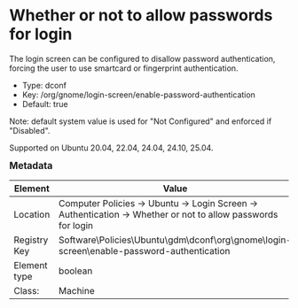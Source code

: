 # Whether or not to allow passwords for login

The login screen can be configured to disallow password authentication, forcing the user to use smartcard or fingerprint authentication.

- Type: dconf
- Key: /org/gnome/login-screen/enable-password-authentication
- Default: true

Note: default system value is used for "Not Configured" and enforced if "Disabled".

Supported on Ubuntu 20.04, 22.04, 24.04, 24.10, 25.04.



<span style="font-size: larger;">**Metadata**</span>

| Element      | Value            |
| ---          | ---              |
| Location     | Computer Policies -> Ubuntu -> Login Screen -> Authentication -> Whether or not to allow passwords for login    |
| Registry Key | Software\Policies\Ubuntu\gdm\dconf\org\gnome\login-screen\enable-password-authentication         |
| Element type | boolean |
| Class:       | Machine       |
